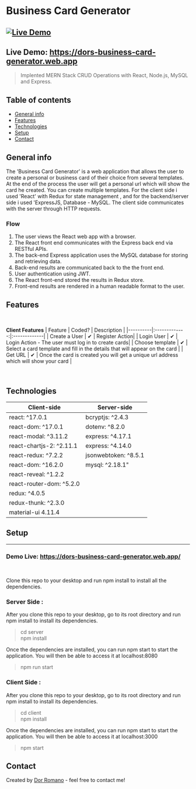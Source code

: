 # Business Card Generator
[![Live Demo](https://img.shields.io/badge/demo-online-green.svg)](https://dors-business-card-generator.web.app/)
---

Live Demo: https://dors-business-card-generator.web.app
---
>Implented MERN Stack CRUD Operations with React, Node.js, MySQL and Express.


## Table of contents
* [General info](#general-info)
* [Features](#features)
* [Technologies](#technologies)
* [Setup](#setup)
* [Contact](#contact)

## General info
The 'Business Card Generator' is a web application that allows the user to create a personal or business card of their choice from several templates.
At the end of the process the user will get a personal url which will show the card he created.
You can create multiple templates.
For the client side i used 'React' with Redux for state management , and for the backend/server side i used 'ExpressJS, Database - MySQL.
The client side communicates with the server through HTTP requests. 

### Flow
1. The user views the React web app with a browser.
2. The React front end communicates with the Express back end via RESTful APIs.
3. The back-end Express application uses the MySQL database for storing and retrieving data.
4. Back-end results are communicated back to the the front end.
5. User authentication using JWT.
6. The React front-end stored the results in Redux store.
7. Front-end results are rendered in a human readable format to the user.


## Features
<br>

<b>Client Features</b>
| Feature  |  Coded?       | Description  |
|----------|:-------------:|:-------------|
| Create a User | &#10004; | Register Action|
| Login User | &#10004; | Login Action - The user must log in to create cards|
| Choose template | &#10004; | Select a card template and fill in the details that will appear on the card |
| Get URL | &#10004; | Once the card is created you will get a unique url address which will show your card |


<br>


## Technologies
Client-side | Server-side
--- | ---
react: ^17.0.1| bcryptjs: ^2.4.3
react-dom: ^17.0.1|dotenv: ^8.2.0
react-modal: ^3.11.2| express: ^4.17.1
react-chartjs-2: ^2.11.1|express: ^4.14.0
react-redux: ^7.2.2 |jsonwebtoken: ^8.5.1
react-dom: ^16.2.0 | mysql: ^2.18.1"
react-reveal: ^1.2.2| 
react-router-dom: ^5.2.0 | 
redux: ^4.0.5 |
redux-thunk: ^2.3.0 |
material-ui 4.11.4|



## Setup
---
### Demo Live: https://dors-business-card-generator.web.app/
<br>

Clone this repo to your desktop and run npm install to install all the dependencies.
### Server Side :
After you clone this repo to your desktop, go to its root directory and run npm install to install its dependencies.
>cd server <br>
>npm install<br>

Once the dependencies are installed, you can run npm start to start the application. You will then be able to access it at localhost:8080
>npm run start


### Client Side :
After you clone this repo to your desktop, go to its root directory and run npm install to install its dependencies.
>cd client <br>
>npm install<br>

Once the dependencies are installed, you can run npm start to start the application. You will then be able to access it at localhost:3000
>npm start


## Contact
Created by [Dor Romano](https://www.linkedin.com/in/dor-romano-164667197/) - feel free to contact me!
